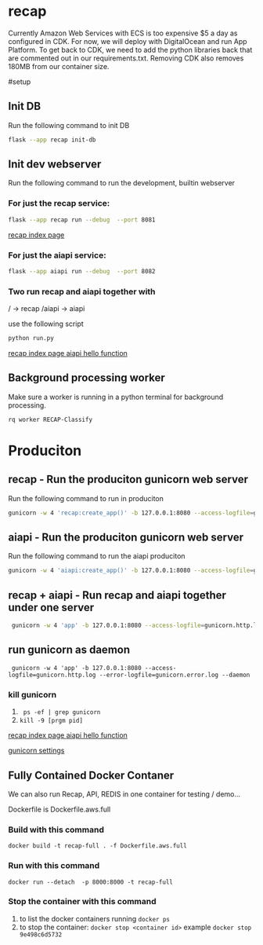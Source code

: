 # recap

Currently Amazon Web Services with ECS is too expensive $5 a day as configured in CDK. For now, we will deploy with DigitalOcean and run App Platform. To get back to CDK, we need to add the python libraries back that are commented out in our requirements.txt.  Removing CDK also removes 180MB from our container size.

#setup
## Init DB
Run the following command to init DB
```bash
flask --app recap init-db   
```

## Init dev webserver
Run the following command to run the development, builtin webserver

### For just the recap service: 
```bash
flask --app recap run --debug  --port 8081
```
[recap index page](http://127.0.0.1:8081/)

### For just the aiapi service: 
```bash
flask --app aiapi run --debug  --port 8082
```

### Two run recap and aiapi together with
/ -> recap
/aiapi -> aiapi

use the following script
```bash
python run.py
```

[recap index page ](http://127.0.0.1:8001/)
[aiapi hello function ](http://127.0.0.1:8001/aiapi/hello)

## Background processing worker
Make sure a worker is running in a python terminal for background processing.

```rq worker RECAP-Classify```

# Produciton
## recap - Run the produciton gunicorn web server
Run the following command to run in produciton
```bash
gunicorn -w 4 'recap:create_app()' -b 127.0.0.1:8080 --access-logfile=gunicorn.http.log --error-logfile=gunicorn.error.log
```

## aiapi - Run the produciton gunicorn web server
Run the following command to run the aiapi produciton
```bash
gunicorn -w 4 'aiapi:create_app()' -b 127.0.0.1:8080 --access-logfile=gunicorn.http.log --error-logfile=gunicorn.error.log
```

## recap + aiapi - Run recap and aiapi together under one server

```bash
 gunicorn -w 4 'app' -b 127.0.0.1:8080 --access-logfile=gunicorn.http.log --error-logfile=gunicorn.error.log
```

## run gunicorn as daemon
``` gunicorn -w 4 'app' -b 127.0.0.1:8080 --access-logfile=gunicorn.http.log --error-logfile=gunicorn.error.log --daemon```

### kill gunicorn
1. ``` ps -ef | grep gunicorn```
2. ```kill -9 [prgm pid]```

[recap index page ](http://127.0.0.1:8080/)
[aiapi hello function ](http://127.0.0.1:8080/aiapi/hello)

[gunicorn settings](https://docs.gunicorn.org/en/stable/settings.html)

## Fully Contained Docker Contaner
We can also run Recap, API, REDIS in one container for testing / demo...

Dockerfile is Dockerfile.aws.full

### Build with this command

```docker build -t recap-full . -f Dockerfile.aws.full```

### Run with this command
```docker run --detach  -p 8000:8000 -t recap-full```
### Stop the container with this command

1. to list the docker containers running ```docker ps```
2. to stop the container: ```docker stop <container id>``` example ```docker stop 9e498c6d5732```